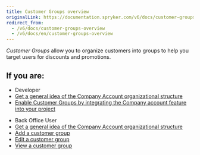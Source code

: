 ```yaml
---
title: Customer Groups overview
originalLink: https://documentation.spryker.com/v6/docs/customer-groups-overview
redirect_from:
  - /v6/docs/customer-groups-overview
  - /v6/docs/en/customer-groups-overview
---
```


*Customer Groups* allow you to organize customers into groups to help you target users for discounts and promotions.

 ## If you are:

<div class="mr-container">
    <div class="mr-list-container">
        <!-- col1 -->
        <div class="mr-col">
            <ul class="mr-list mr-list-green">
                <li class="mr-title">Developer</li>
                <li><a href="https://documentation.spryker.com/docs/customer-module-overview" class="mr-link">Get a general idea of the Company Account organizational structure</a></li>
                <li><a href="https://documentation.spryker.com/docs/company-account-feature-integration" class="mr-link">Enable Customer Groups by integrating the Company account feature into your project</a></li>
                 </ul>
        </div>
         <!-- col2 -->
        <div class="mr-col">
            <ul class="mr-list mr-list-blue">
                <li class="mr-title"> Back Office User</li>
                <li><a href="https://documentation.spryker.com/docs/customer-module-overview" class="mr-link">Get a general idea of the Company Account organizational structure</a></li>
                <li><a href="https://documentation.spryker.com/docs/managing-customer-groups#adding-a-customer-group" class="mr-link">Add a customer group</a></li>
                <li><a href="https://documentation.spryker.com/docs/managing-customer-groups#editing-a-customer-group" class="mr-link">Edit a customer group</a></li>
                <li><a href="https://documentation.spryker.com/docs/managing-customer-groups#viewing-customer-groups" class="mr-link">View a customer group</a></li>
               </ul>
        </div>
         </div>
</div>
